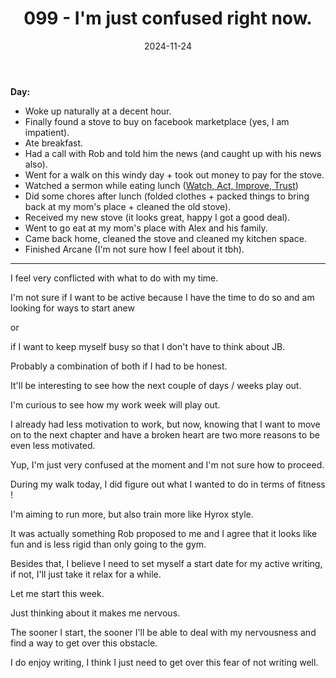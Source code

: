 ﻿---
title: 099 - I'm just confused right now.
date: 2024-11-24
categories: ["daily"]
tags: posts

---
**Day:** 

- Woke up naturally at a decent hour.
- Finally found a stove to buy on facebook marketplace (yes, I am impatient).
- Ate breakfast.
- Had a call with Rob and told him the news (and caught up with his news also).
- Went for a walk on this windy day + took out money to pay for the stove.
- Watched a sermon while eating lunch ([Watch, Act, Improve, Trust](https://youtu.be/DmNf-8PmBEc?si=x0d8QOlwNWu1M4nU))
- Did some chores after lunch (folded clothes + packed things to bring back at my mom's place + cleaned the old stove).
- Received my new stove (it looks great, happy I got a good deal).
- Went to go eat at my mom's place with Alex and his family.
- Came back home, cleaned the stove and cleaned my kitchen space.
- Finished Arcane (I'm not sure how I feel about it tbh).
---
I feel very conflicted with what to do with my time.

I'm not sure if I want to be active because I have the time to do so and am looking for ways to start anew

or

if I want to keep myself busy so that I don't have to think about JB.

Probably a combination of both if I had to be honest.

It'll be interesting to see how the next couple of days / weeks play out.

I'm curious to see how my work week will play out.

I already had less motivation to work, but now, knowing that I want to move on to the next chapter and have a broken heart are two more reasons to be even less motivated.

Yup, I'm just very confused at the moment and I'm not sure how to proceed.

During my walk today, I did figure out what I wanted to do in terms of fitness !

I'm aiming to run more, but also train more like Hyrox style.

It was actually something Rob proposed to me and I agree that it looks like fun and is less rigid than only going to the gym.

Besides that, I believe I need to set myself a start date for my active writing, if not, I'll just take it relax for a while.

Let me start this week.

Just thinking about it makes me nervous.

The sooner I start, the sooner I'll be able to deal with my nervousness and find a way to get over this obstacle.

I do enjoy writing, I think I just need to get over this fear of not writing well.
